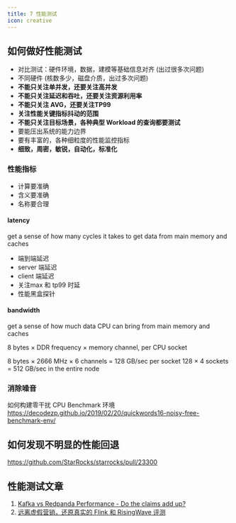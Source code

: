 ```yaml
---
title: 7 性能测试
icon: creative
---
```


## 如何做好性能测试

* 对比测试：硬件环境，数据，建模等基础信息对齐 (出过很多次问题)
* 不同硬件 (核数多少，磁盘介质，出过多次问题)
* **不能只关注单并发，还要关注高并发**
* **不能只关注延迟和吞吐，还要关注资源利用率**
* **不能只关注 AVG，还要关注TP99**
* **关注性能关键指标抖动的范围**
* **不能只关注目标场景，各种典型 Workload 的查询都要测试**
* 要能压出系统的能力边界
* 要有丰富的，各种细粒度的性能监控指标
* **细致，周密，敏锐，自动化，标准化**

### 性能指标

* 计算要准确
* 含义要准确
* 名称要合理

#### latency

get a sense of how many cycles it takes to get data
from main memory and caches

- 端到端延迟
- server 端延迟
- client 端延迟
- 关注max 和 tp99 时延
- 性能黑盒探针

#### bandwidth

get a sense of how much data CPU can bring
from main memory and caches

8 bytes × DDR frequency × memory channel, per CPU socket

8 bytes × 2666 MHz × 6 channels = 128 GB/sec per socket
128 × 4 sockets = 512 GB/sec in the entire node

### 消除噪音

如何构建零干扰 CPU Benchmark 环境 <https://decodezp.github.io/2019/02/20/quickwords16-noisy-free-benchmark-env/>

## 如何发现不明显的性能回退

<https://github.com/StarRocks/starrocks/pull/23300>

## 性能测试文章

1. [Kafka vs Redpanda Performance - Do the claims add up?](https://jack-vanlightly.com/blog/2023/5/15/kafka-vs-redpanda-performance-do-the-claims-add-up)
2. [远离虚假营销，还原真实的 Flink 和 RisingWave 评测](https://mp.weixin.qq.com/s/53VBMYlgsbgx5G_I8R32mg)

